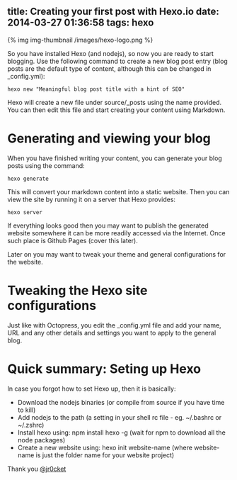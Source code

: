 title: Creating your first post with Hexo.io
date: 2014-03-27 01:36:58
tags: hexo
---

{% img img-thumbnail /images/hexo-logo.png %}

So you have installed Hexo (and nodejs), so now you are ready to start blogging.  Use the following command to create a new blog post entry (blog posts are the default type of content, although this can be changed in _config.yml):

    hexo new "Meaningful blog post title with a hint of SEO"

Hexo will create a new file under source/_posts using the name provided.  You can then edit this file and start creating your content using Markdown.

<!-- more -->

# Generating and viewing your blog

When you have finished writing your content, you can generate your blog posts using the command:

    hexo generate 

This will convert your markdown content into a static website.  Then you can view the site by running it on a server that Hexo provides:

    hexo server 
 
If everything looks good then you may want to publish the generated website somewhere it can be more readily accessed via the Internet.  Once such place is Github Pages (cover this later).

Later on you may want to tweak your theme and general configurations for the website.

# Tweaking the Hexo site configurations

Just like with Octopress, you edit the _config.yml file and add your name, URL and any other details and settings you want to apply to the general blog.


# Quick summary: Seting up Hexo

In case you forgot how to set Hexo up, then it is basically:

* Download the nodejs binaries (or compile from source if you have time to kill)
* Add nodejs to the path (a setting in your shell rc file - eg. ~/.bashrc or ~/.zshrc)
* Install hexo using: npm install hexo -g (wait for npm to download all the node packages)
* Create a new website using: hexo init website-name (where website-name is just the folder name for your website project)

Thank you
[@jr0cket](https://twitter.com/jr0cket)
